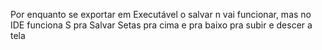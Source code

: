Por enquanto se exportar em Executável o salvar n vai funcionar, mas no IDE funciona
S pra Salvar
Setas pra cima e pra baixo pra subir e descer a tela
